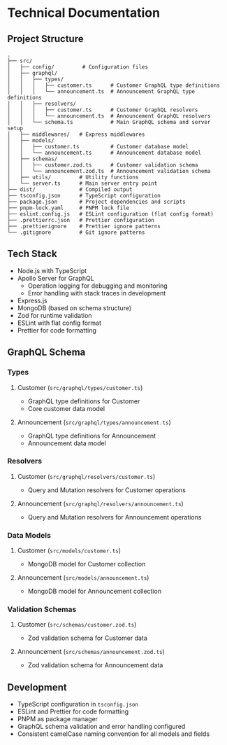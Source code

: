 # Technical Documentation

## Project Structure

```text
.
├── src/
│   ├── config/         # Configuration files
│   ├── graphql/
│   │   ├── types/
│   │   │   ├── customer.ts      # Customer GraphQL type definitions
│   │   │   └── announcement.ts  # Announcement GraphQL type definitions
│   │   ├── resolvers/
│   │   │   ├── customer.ts      # Customer GraphQL resolvers
│   │   │   └── announcement.ts  # Announcement GraphQL resolvers
│   │   └── schema.ts            # Main GraphQL schema and server setup
│   ├── middlewares/   # Express middlewares
│   ├── models/
│   │   ├── customer.ts          # Customer database model
│   │   └── announcement.ts      # Announcement database model
│   ├── schemas/
│   │   ├── customer.zod.ts      # Customer validation schema
│   │   └── announcement.zod.ts  # Announcement validation schema
│   ├── utils/         # Utility functions
│   └── server.ts      # Main server entry point
├── dist/              # Compiled output
├── tsconfig.json      # TypeScript configuration
├── package.json       # Project dependencies and scripts
├── pnpm-lock.yaml     # PNPM lock file
├── eslint.config.js   # ESLint configuration (flat config format)
├── .prettierrc.json   # Prettier configuration
├── .prettierignore    # Prettier ignore patterns
└── .gitignore         # Git ignore patterns
```

## Tech Stack

- Node.js with TypeScript
- Apollo Server for GraphQL
  - Operation logging for debugging and monitoring
  - Error handling with stack traces in development
- Express.js
- MongoDB (based on schema structure)
- Zod for runtime validation
- ESLint with flat config format
- Prettier for code formatting

## GraphQL Schema

### Types

1. Customer (`src/graphql/types/customer.ts`)

   - GraphQL type definitions for Customer
   - Core customer data model

2. Announcement (`src/graphql/types/announcement.ts`)
   - GraphQL type definitions for Announcement
   - Announcement data model

### Resolvers

1. Customer (`src/graphql/resolvers/customer.ts`)

   - Query and Mutation resolvers for Customer operations

2. Announcement (`src/graphql/resolvers/announcement.ts`)
   - Query and Mutation resolvers for Announcement operations

### Data Models

1. Customer (`src/models/customer.ts`)

   - MongoDB model for Customer collection

2. Announcement (`src/models/announcement.ts`)
   - MongoDB model for Announcement collection

### Validation Schemas

1. Customer (`src/schemas/customer.zod.ts`)

   - Zod validation schema for Customer data

2. Announcement (`src/schemas/announcement.zod.ts`)
   - Zod validation schema for Announcement data

## Development

- TypeScript configuration in `tsconfig.json`
- ESLint and Prettier for code formatting
- PNPM as package manager
- GraphQL schema validation and error handling configured
- Consistent camelCase naming convention for all models and fields
